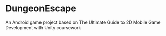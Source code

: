 # DungeonEscape
An Android game project based on The Ultimate Guide to 2D Mobile Game Development with Unity coursework

